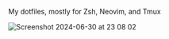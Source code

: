 My dotfiles, mostly for Zsh, Neovim, and Tmux

![Screenshot 2024-06-30 at 23 08 02](https://github.com/cameronr/dotfiles/assets/38429/504d40c3-a8ff-437b-8396-8ca2f7e6c4bf)
